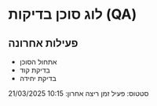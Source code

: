 # לוג סוכן בדיקות (QA)

## פעילות אחרונה
- אתחול הסוכן
- בדיקת קוד
- בדיקת יחידה

סטטוס: פעיל
זמן ריצה אחרון: 10:15 21/03/2025 